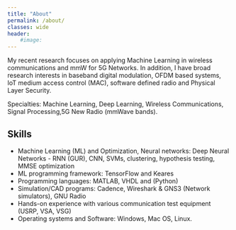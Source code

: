 ```yaml
---
title: "About"
permalink: /about/
classes: wide
header:
    #image:
---
```

My recent research focuses on applying Machine Learning in wireless communications and mmW for 5G Networks. In addition, I have broad research interests in baseband digital modulation, OFDM based systems, IoT medium access control (MAC), software defined radio and Physical Layer Security.

Specialties: Machine Learning, Deep Learning, Wireless Communications, Signal Processing,5G New Radio (mmWave bands).

Skills
----------------
- Machine Learning (ML) and Optimization, Neural networks: Deep Neural Networks - RNN (GUR),
  CNN, SVMs, clustering, hypothesis testing, MMSE optimization
- ML programming framework: TensorFlow and Keares
- Programming languages: MATLAB, VHDL and (Python)
- Simulation/CAD programs: Cadence, Wireshark & GNS3 (Network simulators), GNU Radio
- Hands-on experience with various communication test equipment (USRP, VSA, VSG)
- Operating systems and Software: Windows, Mac OS, Linux.
